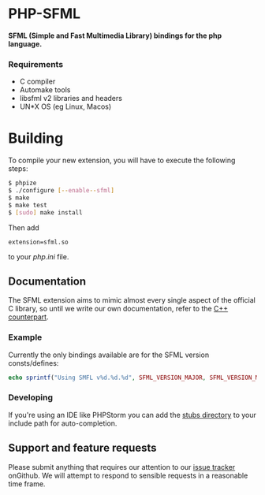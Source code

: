 PHP-SFML
===================
__SFML (Simple and Fast Multimedia Library) bindings for the php language.__

### Requirements

* C compiler
* Automake tools
* libsfml v2 libraries and headers
* UN*X OS (eg Linux, Macos)

Building
========

To compile your new extension, you will have to execute the following steps:

```bash
$ phpize
$ ./configure [--enable--sfml] 
$ make
$ make test
$ [sudo] make install
```

Then add 

```
extension=sfml.so
```
to your _php.ini_ file.

## Documentation

The SFML extension aims to mimic almost every single aspect of the official C library, so until we write our own documentation,
refer to the [C++ counterpart](https://www.sfml-dev.org/documentation/).

### Example

Currently the only bindings available are for the SFML version consts/defines:

```php
echo sprintf("Using SMFL v%d.%d.%d", SFML_VERSION_MAJOR, SFML_VERSION_MINOR, SFML_VERSION_PATCH) . PHP_EOL;
```

### Developing
If you're using an IDE like PHPStorm you can add the [stubs directory](/stubs) to your include path for auto-completion.

## Support and feature requests
Please submit anything that requires our attention to our [issue tracker](https://github.com/NxtLvLSoftware/php-sfml/issues)
onGithub. We will attempt to respond to sensible requests in a reasonable time frame.